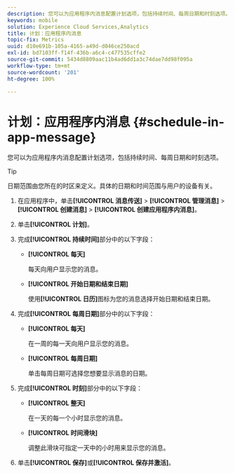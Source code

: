 ```yaml
---
description: 您可以为应用程序内消息配置计划选项，包括持续时间、每周日期和时刻选项。
keywords: mobile
solution: Experience Cloud Services,Analytics
title: 计划：应用程序内消息
topic-fix: Metrics
uuid: d10e691b-105a-4165-a49d-d046ce250acd
exl-id: bd7103ff-f14f-436b-a6c4-c477535cffe2
source-git-commit: 5434d8809aac11b4ad6dd1a3c74dae7dd98f095a
workflow-type: tm+mt
source-wordcount: '201'
ht-degree: 100%

---
```


# 计划：应用程序内消息 {#schedule-in-app-message}

您可以为应用程序内消息配置计划选项，包括持续时间、每周日期和时刻选项。

>[!TIP]
>
>日期范围由您所在的时区来定义。具体的日期和时间范围与用户的设备有关。

1. 在应用程序中，单击&#x200B;**[!UICONTROL 消息传送]** > **[!UICONTROL 管理消息]** > **[!UICONTROL 创建消息]** > **[!UICONTROL 创建应用程序内消息]**。
1. 单击&#x200B;**[!UICONTROL 计划]**。
1. 完成&#x200B;**[!UICONTROL 持续时间]**&#x200B;部分中的以下字段：

   * **[!UICONTROL 每天]**

      每天向用户显示您的消息。

   * **[!UICONTROL 开始日期和结束日期]**

      使用&#x200B;**[!UICONTROL 日历]**&#x200B;图标为您的消息选择开始日期和结束日期。

1. 完成&#x200B;**[!UICONTROL 每周日期]**&#x200B;部分中的以下字段：

   * **[!UICONTROL 每天]**

      在一周的每一天向用户显示您的消息。

   * **[!UICONTROL 每周日期]**

      单击每周日期可选择您想要显示消息的日期。

1. 完成&#x200B;**[!UICONTROL 时刻]**&#x200B;部分中的以下字段：

   * **[!UICONTROL 整天]**

      在一天的每一个小时显示您的消息。

   * **[!UICONTROL 时间滑块]**

      调整此滑块可指定一天中的小时用来显示您的消息。

1. 单击&#x200B;**[!UICONTROL 保存]**&#x200B;或&#x200B;**[!UICONTROL 保存并激活]**。
